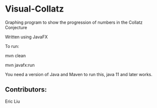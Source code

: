 # Visual-Collatz
 
Graphing program to show the progression of numbers in the Collatz Conjecture

Written using JavaFX


To run:

mvn clean

mvn javafx:run


You need a version of Java and Maven to run this, java 11 and later works.

## Contributors:
Eric Liu
